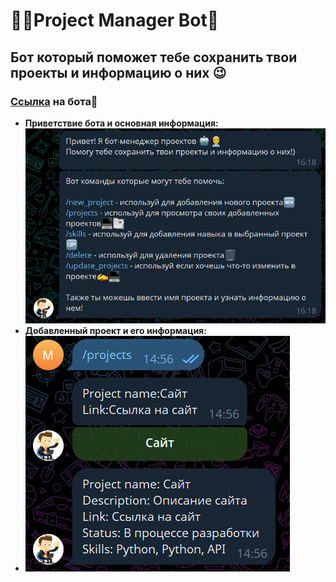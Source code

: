 # 👨‍💼Project Manager Bot🤖 
## Бот который поможет тебе сохранить твои проекты и информацию о них 😉
### [Ссылка](https://t.me/rikkbbot) на бота🤖
- **Приветствие бота и основная информация:** ![Работа Project Manager Bot](assets/projectmanagerbot.png)  
- **Добавленный проект и его информация:**
- ![Работа Project_Manager_Bot](assets/project_manager_bot.png) 
